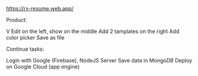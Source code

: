 https://rx-resume.web.app/


Product:

V Edit on the left, show on the middle
Add 2 tamplates on the right
Add color picker
Save as file


Continue tasks:

Login with Google (Firebase),
NodeJS Server
Save data in MongoDB
Deploy on Google Cloud (app engine)
